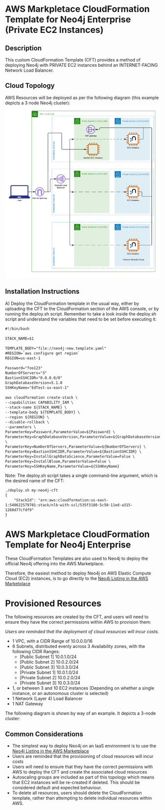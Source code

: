 # AWS Markpletace CloudFormation Template for Neo4j Enterprise (Private EC2 Instances)

## Description

This custom CloudFormation Template (CFT) provides a method of deploying Neo4j with PRIVATE EC2 instances behind an INTERNET-FACING Network Load Balancer.


## Cloud Topology
AWS Resources will be deployed as per the following diagram (this example depicts a 3 node Neo4j cluster):
![](images/neo4j-aws-3-node-private-nodes.png?raw=true)

## Installation Instructions

A) Deploy the CloudFormation template in the usual way, either by uploading the CFT to the CloudFormation section of the AWS console, or by running the deploy.sh script.  Remember to take a look inside the deploy.sh script and understand the variables that need to be set before executing it:

```
#!/bin/bash

STACK_NAME=$1

TEMPLATE_BODY="file://neo4j-new.template.yaml"
#REGION=`aws configure get region`
REGION=us-east-1

Password="foo123"
NumberOfServers="3"
BastionSSHCIDR="0.0.0.0/0"
GraphDatabaseVersion=5.1.0
SSHKeyName="EdTest-us-east-1"

aws cloudformation create-stack \
--capabilities CAPABILITY_IAM \
--stack-name ${STACK_NAME} \
--template-body ${TEMPLATE_BODY} \
--region ${REGION} \
--disable-rollback \
--parameters \
ParameterKey=Password,ParameterValue=${Password} \
ParameterKey=GraphDatabaseVersion,ParameterValue=${GraphDatabaseVersion} \
ParameterKey=NumberOfServers,ParameterValue=${NumberOfServers} \
ParameterKey=BastionSSHCIDR,ParameterValue=${BastionSSHCIDR} \
ParameterKey=InstallGraphDataScience,ParameterValue=False \
ParameterKey=InstallBloom,ParameterValue=False \
ParameterKey=SSHKeyName,ParameterValue=${SSHKeyName}
```

Note: The deploy.sh script takes a single command-line argument, which is the desired name of the CFT:
```
./deploy.sh my-neo4j-cft
{
    "StackId": "arn:aws:cloudformation:us-east-1:540622579701:stack/nlb-with-ssl/535f3180-5c50-11ed-a315-1260d77cfdf9"
}
```

# AWS Markpletace CloudFormation Template for Neo4j Enterprise

These CloudFormation Templates are also used to Neo4j to deploy the official Neo4j offering into the AWS Marketplace. 

Therefore, the easiest method to deploy Neo4j on AWS Elastic Compute Cloud (EC2) instances, is to go directly to the [Neo4j Listing in the AWS Marketplace](https://aws.amazon.com/marketplace/pp/prodview-akmzjikgawgn4)

# Provisioned Resources
The following resources are created by the CFT, and users will need to ensure they have the correct permissions within AWS to provision them:

_Users are reminded that the deployment of cloud resources will incur costs._

- 1 VPC, with a CIDR Range of 10.0.0.0/16
- 6 Subnets, distributed evenly across 3 Availability zones, with the following CIDR Ranges:
  - [Public Subnet 1]  10.0.1.0/24
  - [Public Subnet 2]  10.0.2.0/24
  - [Public Subnet 3]  10.0.3.0/24
  - [Private Subnet 1] 10.0.1.0/24
  - [Private Subnet 2] 10.0.2.0/24
  - [Private Subnet 3] 10.0.3.0/24
- 1, or between 3 and 10 EC2 instances (Depending on whether a single instance, or an autonomous cluster is selected)
- 1 Network (Layer 4) Load Balancer
- 1 NAT Gateway

The following diagram is shown by way of an example.  It depicts a 3-node cluster:

## Common Considerations
- The simplest way to deploy Neo4j on an IaaS environment is to use the [Neo4j Listing in the AWS Marketplace](https://aws.amazon.com/marketplace/pp/prodview-akmzjikgawgn4)
- Users are reminded that the provisioning of cloud resources will incur costs
- Users will need to ensure that they have the correct permissions with AWS to deploy the CFT and create the associated cloud resources
- Autoscaling groups are included as part of this topology which means that EC2 instances will be re-created if deleted.  This should be considered default and expected behaviour.
- To delete all resources, users should delete the CloudFormation template, rather than attempting to delete individual resources within AWS.